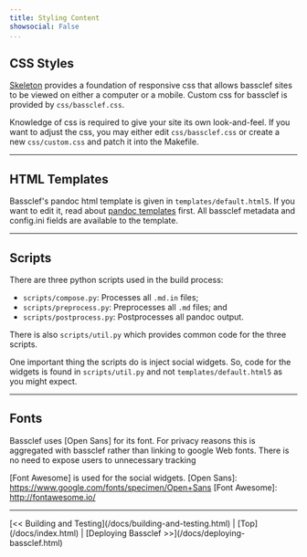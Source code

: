 ```yaml
---
title: Styling Content
showsocial: False 
...
```


CSS Styles
----------

[Skeleton] provides a foundation of responsive css that allows bassclef sites to be viewed on either a computer or a mobile.  Custom css for bassclef is provided by `css/bassclef.css`.

Knowledge of css is required to give your site its own look-and-feel.  If you want to adjust the css, you may either edit `css/bassclef.css` or create a new `css/custom.css` and patch it into the Makefile.

[Skeleton]: http://getskeleton.com/


*   *   *   *   *   *   *   *   *   *   *   *   *   *   *   *   *   *


HTML Templates
--------------

Bassclef's pandoc html template is given in `templates/default.html5`.  If you want to edit it, read about [pandoc templates] first.  All bassclef metadata and config.ini fields are available to the template.

[pandoc templates]: http://pandoc.org/README.html#templates


*   *   *   *   *   *   *   *   *   *   *   *   *   *   *   *   *   *


Scripts
-------

There are three python scripts used in the build process:

  * `scripts/compose.py`: Processes all `.md.in` files;
  * `scripts/preprocess.py`: Preprocesses all `.md` files; and
  * `scripts/postprocess.py`: Postprocesses all pandoc output.

There is also `scripts/util.py` which provides common code for the three scripts.

One important thing the scripts do is inject social widgets.  So, code for the widgets is found in `scripts/util.py` and not `templates/default.html5` as you might expect.


*   *   *   *   *   *   *   *   *   *   *   *   *   *   *   *   *   *


Fonts
-----

Bassclef uses [Open Sans] for its font.  For privacy reasons this is aggregated with bassclef rather than linking to google Web fonts.  There is no need to expose users to unnecessary tracking

[Font Awesome] is used for the social widgets.
[Open Sans]: https://www.google.com/fonts/specimen/Open+Sans
[Font Awesome]: http://fontawesome.io/


*   *   *   *   *   *   *   *   *   *   *   *   *   *   *   *   *   *


<nav>
[<< Building and Testing](/docs/building-and-testing.html) |
[Top](/docs/index.html) |
[Deploying Bassclef >>](/docs/deploying-bassclef.html)
</nav>
